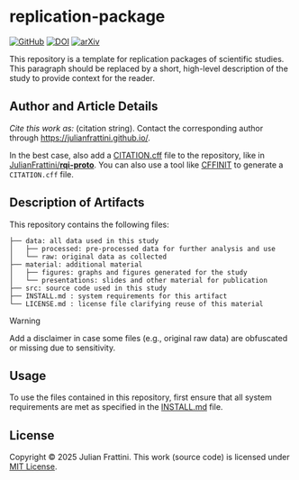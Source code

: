 # replication-package

<!-- badges: update the links once the respective resource (license, archive, or pre-print) are available -->
[![GitHub](https://img.shields.io/github/license/JulianFrattini/rqi-proto)](./LICENSE)
[![DOI](https://zenodo.org/badge/702902445.svg)](https://zenodo.org/doi/10.5281/zenodo.10423665)
[![arXiv](https://img.shields.io/badge/arXiv-2401.01154-b31b1b.svg)](https://arxiv.org/abs/2401.01154)

<!-- short description of the study -->
This repository is a template for replication packages of scientific studies.
This paragraph should be replaced by a short, high-level description of the study to provide context for the reader.

## Author and Article Details

<!-- citation advice (as soon as the work is published) -->

*Cite this work as:* (citation string). Contact the corresponding author through https://julianfrattini.github.io/.

In the best case, also add a [CITATION.cff](https://docs.github.com/en/repositories/managing-your-repositorys-settings-and-features/customizing-your-repository/about-citation-files) file to the repository, like in [JulianFrattini/**rqi-proto**](https://github.com/JulianFrattini/rqi-proto).
You can also use a tool like [CFFINIT](https://citation-file-format.github.io/cff-initializer-javascript/#/) to generate a `CITATION.cff` file.

## Description of Artifacts

This repository contains the following files:

```
├── data: all data used in this study
│   ├── processed: pre-processed data for further analysis and use
│   └── raw: original data as collected
├── material: additional material
│   ├── figures: graphs and figures generated for the study
│   └── presentations: slides and other material for publication
├── src: source code used in this study
├── INSTALL.md : system requirements for this artifact
└── LICENSE.md : license file clarifying reuse of this material
```

> [!warning]
> Add a disclaimer in case some files (e.g., original raw data) are obfuscated or missing due to sensitivity.

## Usage

To use the files contained in this repository, first ensure that all system requirements are met as specified in the [INSTALL.md](INSTALL.md) file.

## License

Copyright © 2025 Julian Frattini.
This work (source code) is licensed under [MIT License](./LICENSE).
